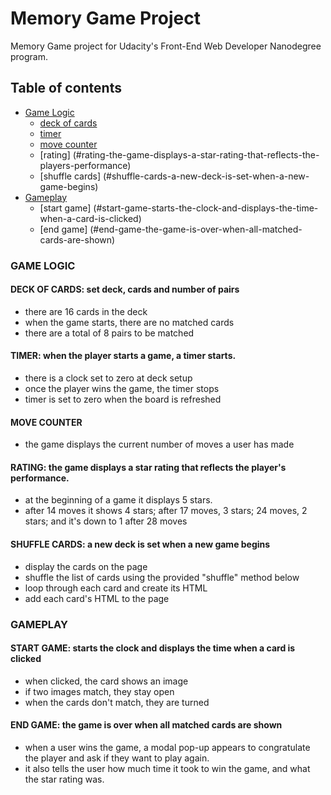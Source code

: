 
# Memory Game Project
Memory Game project for Udacity's  Front-End Web Developer Nanodegree program.

## Table of contents
 - [Game Logic](#game-logic)
	 - [deck of cards](#deck-of-cards-set-deck-cards-and-number-of-pairs)
	 - [timer](#timer-when-the-player-starts-a-game-a-timer-starts)
	 - [move counter](#move-counter)
	 - [rating] (#rating-the-game-displays-a-star-rating-that-reflects-the-players-performance)
	 - [shuffle cards] (#shuffle-cards-a-new-deck-is-set-when-a-new-game-begins)
 - [Gameplay](#gameplay)
	 - [start game] (#start-game-starts-the-clock-and-displays-the-time-when-a-card-is-clicked)
	 - [end game] (#end-game-the-game-is-over-when-all-matched-cards-are-shown)

### GAME LOGIC

#### DECK OF CARDS: set deck, cards and number of pairs
- there are 16 cards in the deck
- when the game starts, there are no matched cards
- there are a total of 8 pairs to be matched


#### TIMER: when the player starts a game, a timer starts.
- there is a clock set to zero at deck setup
- once the player wins the game, the timer stops
- timer is set to zero when the board is refreshed


#### MOVE COUNTER
- the game displays the current number of moves a user has made

#### RATING: the game displays a star rating that reflects the player's performance.
- at the beginning of a game it displays 5 stars.
- after 14 moves it shows 4 stars; after 17 moves, 3 stars; 24 moves, 2 stars; and it's down to 1 after 28 moves


#### SHUFFLE CARDS: a new deck is set when a new game begins
- display the cards on the page
- shuffle the list of cards using the provided "shuffle" method below
- loop through each card and create its HTML
- add each card's HTML to the page

### GAMEPLAY

#### START GAME: starts the clock and displays the time when a card is clicked
- when clicked, the card shows an image
- if two images match, they stay open
- when the cards don't match, they are turned

#### END GAME: the game is over when all matched cards are shown
- when a user wins the game, a modal pop-up appears to congratulate the player and ask if they want to play again.
- it also tells the user how much time it took to win the game, and what the star rating was.
